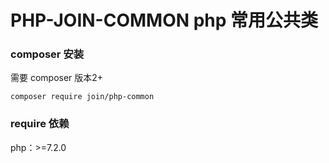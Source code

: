 # PHP-JOIN-COMMON php 常用公共类

### composer 安装
需要 composer 版本2+

```
composer require join/php-common
```
### require 依赖

php：>=7.2.0
